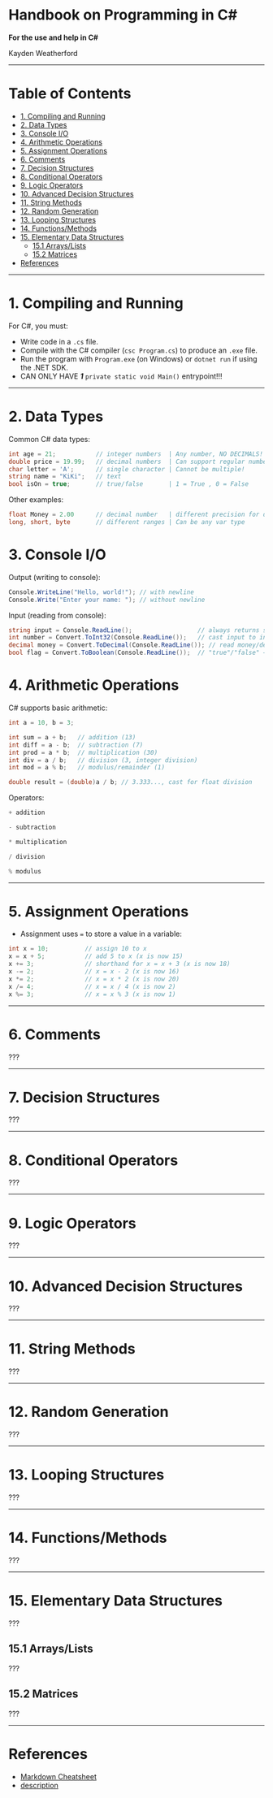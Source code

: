 <h1>Handbook on Programming in C#</h1>

**For the use and help in C#**

Kayden Weatherford

<!-- This is a comment (which will not be displayed in the live file);
replace all "???" with your own text. -->




___





<h1>Table of Contents</h1>

- [1. Compiling and Running](#1-compiling-and-running)
- [2. Data Types](#2-data-types)
- [3. Console I/O](#3-console-io)
- [4. Arithmetic Operations](#4-arithmetic-operations)
- [5. Assignment Operations](#5-assignment-operations)
- [6. Comments](#6-comments)
- [7. Decision Structures](#7-decision-structures)
- [8. Conditional Operators](#8-conditional-operators)
- [9. Logic Operators](#9-logic-operators)
- [10. Advanced Decision Structures](#10-advanced-decision-structures)
- [11. String Methods](#11-string-methods)
- [12. Random Generation](#12-random-generation)
- [13. Looping Structures](#13-looping-structures)
- [14. Functions/Methods](#14-functionsmethods)
- [15. Elementary Data Structures](#15-elementary-data-structures)
  - [15.1 Arrays/Lists](#151-arrayslists)
  - [15.2 Matrices](#152-matrices)
- [References](#references)

<!-- 
- [16. Major Keywords](#16-major-keywords)
- [17. Error Handling](#17-error-handling)
- [18. Working with Files](#18-working-with-files)
- [19. Major Language Features](#19-major-language-features)
  - [19.1 Classes](#191-classes)
  - [19.2 Inheritance](#192-inheritance)
  - [19.3 Generic Typing (Templates)](#193-generic-typing-templates)
  - [19.4 Pointers](#194-pointers)
- [20. Importing Local Libraries](#20-importing-local-libraries)
- [21. Working with Time](#21-working-with-time)
- [22. Importing Libaries from Package managers](#22-importing-libaries-from-package-managers)
- [23. Bitwise Operators](#23-bitwise-operators)
- [24. Common Data Structures](#24-common-data-structures)
- [25. Advanced Language Features](#25-advanced-language-features)
-->




___





# 1. Compiling and Running

For C#, you must:
- Write code in a `.cs` file.
- Compile with the C# compiler (`csc Program.cs`) to produce an `.exe` file.
- Run the program with `Program.exe` (on Windows) or `dotnet run` if using the .NET SDK.
- CAN ONLY HAVE *__1__* ```private static void Main()``` entrypoint!!!

___

# 2. Data Types

Common C# data types:

```csharp
int age = 21;           // integer numbers  | Any number, NO DECIMALS!
double price = 19.99;   // decimal numbers  | Can support regular numbers
char letter = 'A';      // single character | Cannot be multiple!
string name = "KiKi";   // text
bool isOn = true;       // true/false       | 1 = True , 0 = False
```
Other examples:

```csharp 
float Money = 2.00      // decimal number   | different precision for decimals. 
long, short, byte       // different ranges | Can be any var type
```
# 3. Console I/O

Output (writing to console):
```csharp
Console.WriteLine("Hello, world!"); // with newline
Console.Write("Enter your name: "); // without newline
```

Input (reading from console):
```csharp
string input = Console.ReadLine();                  // always returns string
int number = Convert.ToInt32(Console.ReadLine());   // cast input to int
decimal money = Convert.ToDecimal(Console.ReadLine()); // read money/decimal
bool flag = Convert.ToBoolean(Console.ReadLine());  // "true"/"false" → bool
```


# 4. Arithmetic Operations

C# supports basic arithmetic:
```csharp
int a = 10, b = 3;

int sum = a + b;   // addition (13)
int diff = a - b;  // subtraction (7)
int prod = a * b;  // multiplication (30)
int div = a / b;   // division (3, integer division)
int mod = a % b;   // modulus/remainder (1)

double result = (double)a / b; // 3.333..., cast for float division
```

Operators:
```csharp
+ addition

- subtraction

* multiplication

/ division

% modulus
```
___





# 5. Assignment Operations
- Assignment uses `=` to store a value in a variable:
```csharp
int x = 10;          // assign 10 to x
x = x + 5;           // add 5 to x (x is now 15)
x += 3;              // shorthand for x = x + 3 (x is now 18)
x -= 2;              // x = x - 2 (x is now 16)
x *= 2;              // x = x * 2 (x is now 20)
x /= 4;              // x = x / 4 (x is now 2)
x %= 3;              // x = x % 3 (x is now 1)
```




___





# 6. Comments

???





___





# 7. Decision Structures

???





___





# 8. Conditional Operators

???





___





# 9. Logic Operators

???





___





# 10. Advanced Decision Structures

???





___





# 11. String Methods

???





___





# 12. Random Generation

???





___





# 13. Looping Structures

???





___





# 14. Functions/Methods

???





___





# 15. Elementary Data Structures

???





## 15.1 Arrays/Lists

???






## 15.2 Matrices

???





___





<!-- 
EVERYTHING BELOW IS OPTIONAL; 
UNCOMMENT BY REMOVING THE ARROW TAGS SURROUNDING
(i.e., delete the "< !--" and "-- >" tags)

CHANGE THE SECTION NUMBERS AS DESIRED
-->

<!-- # 16. Major Keywords

???





___ -->





<!-- # 17. Error Handling

???





___ -->





<!-- # 18. Working with Files

???





___ -->





<!-- # 19. Major Language Features

???







## 19.1 Classes

???





## 19.2 Inheritance

???





## 19.3 Generic Typing (Templates)

???





## 19.4 Pointers

???





___ -->





<!-- # 20. Importing Local Libraries

???





___ -->





<!-- # 21. Working with Time

???





___ -->





<!-- # 22. Importing Libaries from Package managers

???





___ -->





<!-- # 23. Bitwise Operators

???





___ -->





<!-- # 24. Common Data Structures

???





___ -->





<!-- # 25. Advanced Language Features

???





___ -->





# References

* [Markdown Cheatsheet](https://gist.github.com/jonschlinkert/5854601)
* [description](http://example.com)
